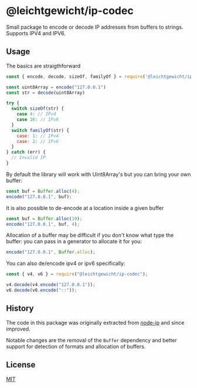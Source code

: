 # @leichtgewicht/ip-codec

Small package to encode or decode IP addresses from buffers to strings.
Supports IPV4 and IPV6.

## Usage

The basics are straigthforward

```js
const { encode, decode, sizeOf, familyOf } = require('@leichtgewicht/ip-codec')

const uint8Array = encode("127.0.0.1")
const str = decode(uint8Array)

try {
  switch sizeOf(str) {
    case 4: // IPv4
    case 16: // IPv6
  }
  switch familyOf(str) {
    case: 1: // IPv4
    case: 2: // IPv6
  }
} catch (err) {
  // Invalid IP
}
```

By default the library will work with Uint8Array's but you can bring your own buffer:

```js
const buf = Buffer.alloc(4);
encode("127.0.0.1", buf);
```

It is also possible to de-encode at a location inside a given buffer

```js
const buf = Buffer.alloc(10);
encode("127.0.0.1", buf, 4);
```

Allocation of a buffer may be difficult if you don't know what type the buffer:
you can pass in a generator to allocate it for you:

```js
encode("127.0.0.1", Buffer.alloc);
```

You can also de/encode ipv4 or ipv6 specifically:

```js
const { v4, v6 } = require("@leichtgewicht/ip-codec");

v4.decode(v4.encode("127.0.0.1"));
v6.decode(v6.encode("::"));
```

## History

The code in this package was originally extracted from [node-ip](https://github.com/indutny/node-ip) and since improved.

Notable changes are the removal of the `Buffer` dependency and better support for detection of
formats and allocation of buffers.

## License

[MIT](./LICENSE)
